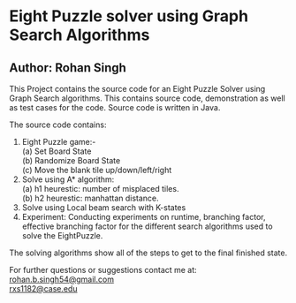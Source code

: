 # Eight Puzzle solver using Graph Search Algorithms
## Author: Rohan Singh

This Project contains the source code for an Eight Puzzle Solver using Graph Search algorithms. This contains source code, demonstration as well as test cases for the code. 
Source code is written in Java.

The source code contains:
1) Eight Puzzle game:-\
      (a) Set Board State\
      (b) Randomize Board State\
      (c) Move the blank tile up/down/left/right
2) Solve using A* algorithm:\
      (a) h1 heurestic: number of misplaced tiles.\
      (b) h2 heurestic: manhattan distance.
3) Solve using Local beam search with K-states  
4) Experiment: Conducting experiments on runtime, branching factor, effective branching factor for the different search algorithms used to solve the EightPuzzle.  

The solving algorithms show all of the steps to get to the final finished state.

For further questions or suggestions contact me at:    
rohan.b.singh54@gmail.com    
rxs1182@case.edu
 
 
